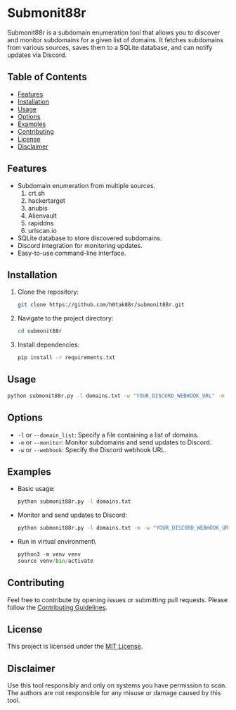 # Submonit88r

Submonit88r is a subdomain enumeration tool that allows you to discover and monitor subdomains for a given list of domains. It fetches subdomains from various sources, saves them to a SQLite database, and can notify updates via Discord.

## Table of Contents

- [Features](#features)
- [Installation](#installation)
- [Usage](#usage)
- [Options](#options)
- [Examples](#examples)
- [Contributing](#contributing)
- [License](#license)
- [Disclaimer](#disclaimer)

## Features

- Subdomain enumeration from multiple sources.
    1. crt.sh
    2. hackertarget
    3. anubis
    4. Alienvault
    5. rapiddns
    6. urlscan.io
- SQLite database to store discovered subdomains.
- Discord integration for monitoring updates.
- Easy-to-use command-line interface.

## Installation

1. Clone the repository:

   ```bash
   git clone https://github.com/h0tak88r/submonit88r.git
   ```

2. Navigate to the project directory:

   ```bash
   cd submonit88r
   ```

3. Install dependencies:

   ```bash
   pip install -r requirements.txt
   ```

## Usage

```bash
python submonit88r.py -l domains.txt -w "YOUR_DISCORD_WEBHOOK_URL" -m
```

## Options

- `-l` or `--domain_list`: Specify a file containing a list of domains.
- `-m` or `--monitor`: Monitor subdomains and send updates to Discord.
- `-w` or `--webhook`: Specify the Discord webhook URL.

## Examples

- Basic usage:

  ```bash
  python submonit88r.py -l domains.txt
  ```

- Monitor and send updates to Discord:

  ```bash
  python submonit88r.py -l domains.txt -m -w "YOUR_DISCORD_WEBHOOK_URL"
  ```
- Run in virtual environment\
	```python
	python3 -m venv venv
	source venv/bin/activate
	```
## Contributing

Feel free to contribute by opening issues or submitting pull requests. Please follow the [Contributing Guidelines](CONTRIBUTING.md).

## License

This project is licensed under the [MIT License](LICENSE).

## Disclaimer

Use this tool responsibly and only on systems you have permission to scan. The authors are not responsible for any misuse or damage caused by this tool.
